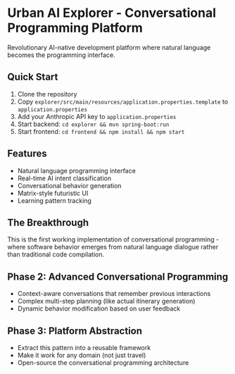 # Urban AI Explorer - Conversational Programming Platform

Revolutionary AI-native development platform where natural language becomes the programming interface.

## Quick Start

1. Clone the repository
2. Copy `explorer/src/main/resources/application.properties.template` to `application.properties`
3. Add your Anthropic API key to `application.properties`
4. Start backend: `cd explorer && mvn spring-boot:run`
5. Start frontend: `cd frontend && npm install && npm start`

## Features

- Natural language programming interface
- Real-time AI intent classification
- Conversational behavior generation
- Matrix-style futuristic UI
- Learning pattern tracking

## The Breakthrough

This is the first working implementation of conversational programming - where software behavior emerges from natural language dialogue rather than traditional code compilation.

## Phase 2: Advanced Conversational Programming

- Context-aware conversations that remember previous interactions
- Complex multi-step planning (like actual itinerary generation)
- Dynamic behavior modification based on user feedback

## Phase 3: Platform Abstraction

- Extract this pattern into a reusable framework
- Make it work for any domain (not just travel)
- Open-source the conversational programming architecture

